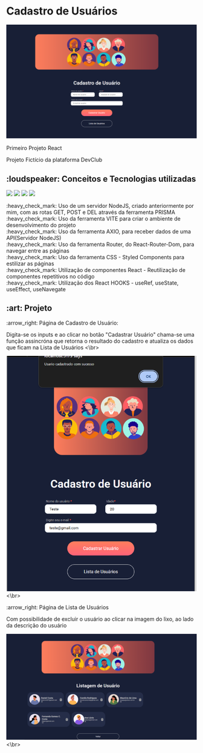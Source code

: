 <h1>Cadastro de Usuários</h1>

<img src="https://github.com/danielcoosta1/cadastro-usuario/blob/develop/src/assets/exemplo_readme.PNG?raw=true">


<p>Primeiro Projeto React</p>
<p>Projeto Fictício da plataforma DevClub</p>

<h2>:loudspeaker: Conceitos e Tecnologias utilizadas</h2>
<p>
<img src="https://img.shields.io/badge/JavaScript-F7DF1E?style=for-the-badge&logo=javascript&logoColor=black">
<img src="https://img.shields.io/badge/HTML5-E34F26?style=for-the-badge&logo=html5&logoColor=white">
<img src="https://img.shields.io/badge/CSS-239120?&style=for-the-badge&logo=css3&logoColor=white">
<img src="https://img.shields.io/badge/React-20232A?style=for-the-badge&logo=react&logoColor=61DAFB">
</p>


<p>
:heavy_check_mark: Uso de um servidor NodeJS, criado anteriormente por mim, com as rotas GET, POST e DEL  através da ferramenta PRISMA</br>
:heavy_check_mark: Uso da ferramenta VITE para criar o ambiente de desenvolvimento do projeto</br>
:heavy_check_mark: Uso da ferramenta AXIO, para receber dados de uma API(Servidor NodeJS)</br>
:heavy_check_mark: Uso da ferramenta Router, do React-Router-Dom, para navegar entre as páginas </br>
:heavy_check_mark: Uso da ferramenta CSS - Styled Components para estilizar as páginas</br>
:heavy_check_mark: Utilização de componentes React - Reutilização de componentes repetitivos no código</br>
:heavy_check_mark: Utilização dos React HOOKS - useRef, useState, useEffect, useNavegate</br>
</p>


<h2> :art:  Projeto</h2>

<p>:arrow_right: Página de Cadastro de Usuário:</p>
<p>Digita-se os inputs e ao clicar no botão "Cadastrar Usuário" chama-se uma função assincróna que retorna o resultado do cadastro e atualiza os dados que ficam na Lista de Usuários <\br></p>

<img src="https://github.com/danielcoosta1/cadastro-usuario/blob/develop/src/assets/exemplo3_readme.PNG?raw=true"><\br>

<p>:arrow_right: Página de Lista de Usuários</p>
<p>Com possibilidade de excluir o usuário ao clicar na imagem do lixo, ao lado da descrição do usuário</p>

<img src="https://github.com/danielcoosta1/cadastro-usuario/blob/develop/src/assets/exemplo2_readme.PNG?raw=true"><\br>







